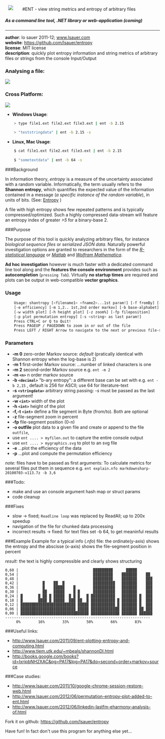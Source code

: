 <img src="https://lh5.googleusercontent.com/-Jd8x1W5KoNo/T_AhYh2yBgI/AAAAAAAAA7k/lTf7p_Vz-7s/s800/ent_logo.png" style="border:0px; margin:10px; margin-right:30px; float:left;">


#ENT - view string metrics and entropy of arbitrary files
##### *As a command line tool, .NET library or web-application (coming)*

---

**author**: lo sauer 2011-12; www.lsauer.com   
**website**: https://github.com/lsauer/entropy   
**license**: MIT license   
**description**: quickly plot entropy information and string metrics of arbitrary files or 
strings from the console Input/Output   

### Analysing a file:

<img src="https://googledrive.com/host/0ByqWUM5YoR35SUREUWdZcTRiQ3M/ent_v0812_anim.Gif">


### Cross Platform:

<img src="https://googledrive.com/host/0ByqWUM5YoR35SUREUWdZcTRiQ3M/ent_running_ubuntu80.png">


<example>

 * 
	**Windows Usage**: 	


```bash
    > type file1.ext file2.ext file3.ext | ent -b 2.15
    
    > "teststringdata" | ent -b 2.15 -s
```

 *	
	**Linux, Mac Usage**: 

```bash
    $ cat file1.ext file2.ext file3.ext | ent -b 2.15
    
    $ "sometextdata" | ent -b 64 -s
```


</example>


###Background


In information theory, *entropy* is a measure of the uncertainty associated with a random variable. Informatically, the term usually refers to the **Shannon entropy**, which quantifies the expected value of the information contained in a message (*a specific instance of the random variable*), in units of bits. (See: [Entropy](http://en.wikipedia.org/wiki/Entropy_(information_theory)) )

A file with high entropy shows few repeated patterns and is typically compressed/optimized.  Such a highly compressed data-stream will feature an entropy index of greater *>5* for a binary-base 2.

###Purpose

The purpose of this tool is quickly analyzing arbitrary files, for instance *biological sequence files* or *serialized JSON data*. Naturally powerful investigation options are granted to researchers in the form of the *[R-statistical language](http://www.r-project.org/ "The R Project for Statistical Computing")* or *[Matlab](http://www.mathworks.com/products/matlab/)* and *[Wolfram Mathematica](http://www.wolfram.com/mathematica/)*.

**Ad hoc investigation** however is much faster with a dedicated command line tool along and the **features the console environment** provides such as **autocompletion** (`pressing Tab`). Virtually **no startup times** are required and plots can be output in web-compatible **vector graphics**.

### Usage
```bash
    Usage: shantropy [<filename1> <fname2>...1st param!] [-f fromBy] [-t toBy] [-o <outfile>] [-h help]
    [-e efficiency] [-m 1,2.. 1st,2nd order markov] [-b base-alphabet]
    [-w width plot] [-h height plot] [-z zoom%] [-fp fileposition]
    [-p plot permutation entropy] [-s <string> as last param!]
    Press CTRL+C or Q to Quit!
    Press PAGEUP / PAGEDOWN to zoom in or out of the file
    Press LEFT / RIGHT Arrow to navigate to the next or previous file-segment
```

### Parameters
- **-m 0** zero-order Markov source: *default* (pratically identical with Shannon entropy when the log-base is 2)
- **-m 1** first-order Markov source: ...number of linked characters is one
- **-m 2** second-order Markov source e.g. `ent -m 2`
- **-m `<n>`** n order markov source
- **-b `<decimal>`** "b-ary entropy": a different base can be set with e.g. `ent -b 2,15` , default is 256 for ASCII; use 64 for literature-text
- **-s `<stringdata>`** arbitrary string passing: *-s* must be passed as the last argument!
- **-w `<int>`** width of the plot
- **-h `<int>`** height of the plot
- **-f,-t `<int>`** define a file segment in Byte (from/to). Both are optional
- **-z** file-segment zoom in percent
- **-fp** file-segment position (0-n)
- **-o outfile** plot data to a given file and create or append to the file `outfile`,
 - use `ent .... > myfilen.out` to capture the entire console output
 - use `ent .... > mygraphics.svg` to plot to an svg file
- **-e** ...plot the efficiency of the data
- **-p** ...plot and compute the permutation efficiency

*note:* files have to be passed as first arguments:
To calculate metrics for several files put them in sequence e.g. `ent explain.nfo markdownsharp-20100703-v113.7z -b 3,6`


###Todo: 
- make and use an console argument hash map or struct params
- code cleanup

###Fixes
- slow -> fixed; `Readline loop` was replaced by ReadAll; up to 200x speedup
- navigation of the file for chunked data processing
- incorrect results -> fixed: for text files set -b 64, to get meaninful results

###Example
Example for a typical info (*.nfo*) file:
the ordinate(y-axis) shows the entropy and the abscisse (x-axis) shows the file-segment position in percent

*result:* the text is highly compressible and clearly shows structuring

```
0,60 |                                  ▓▓▓▓▓▓▓▓▓      ▓▓▓▓▓
0,54 |                                  ▓▓▓▓▓▓▓▓▓    ▓▓▓▓▓▓▓    ▓▓
0,48 |                                  ▓▓▓▓▓▓▓▓▓    ▓▓▓▓▓▓▓    ▓▓▓
0,42 |           ▓    ▓▓  ▓             ▓▓▓▓▓▓▓▓▓▓   ▓▓▓▓▓▓▓    ▓▓▓
0,36 |           ▓    ▓▓▓▓▓    ▓        ▓▓▓▓▓▓▓▓▓▓   ▓▓▓▓▓▓▓    ▓▓▓
0,30 |           ▓▓   ▓▓▓▓▓    ▓ ▓      ▓▓▓▓▓▓▓▓▓▓   ▓▓▓▓▓▓▓    ▓▓▓
0,24 | ▓       ▓ ▓▓ ▓ ▓▓▓▓▓  ▓ ▓ ▓   ▓ ▓▓▓▓▓▓▓▓▓▓▓   ▓▓▓▓▓▓▓ ▓  ▓▓▓
0,18 | ▓       ▓▓▓▓ ▓ ▓▓▓▓▓  ▓▓▓ ▓▓  ▓ ▓▓▓▓▓▓▓▓▓▓▓ ▓ ▓▓▓▓▓▓▓ ▓  ▓▓▓
0,12 | ▓▓▓▓▓▓▓▓▓▓▓▓▓▓▓▓▓▓▓▓▓▓▓▓▓ ▓▓▓▓▓ ▓▓▓▓▓▓▓▓▓▓▓ ▓ ▓▓▓▓▓▓▓ ▓  ▓▓▓
0,06 | ▓▓▓▓▓▓▓▓▓▓▓▓▓▓▓▓▓▓▓▓▓▓▓▓▓ ▓▓▓▓▓ ▓▓▓▓▓▓▓▓▓▓▓▓▓ ▓▓▓▓▓▓▓ ▓▓ ▓▓▓
0,00 | ▓▓▓▓▓▓▓▓▓▓▓▓▓▓▓▓▓▓▓▓▓▓▓▓▓▓▓▓▓▓▓ ▓▓▓▓▓▓▓▓▓▓▓▓▓ ▓▓▓▓▓▓▓ ▓▓▓▓▓▓
------------------------------------------------------------------
     0%        16%        33%        50%        66%        83%
```

###Useful links: 
- http://www.lsauer.com/2011/09/ent-plotting-entropy-and-computing.html
- http://www.tiem.utk.edu/~mbeals/shannonDI.html
- http://books.google.com/books?id=IxrjpbNH2XAC&pg=PA17&lpg=PA17&dq=second+order+markov+source

###Case studies:
- http://www.lsauer.com/2011/10/google-chrome-session-restore-web.html
- http://www.lsauer.com/2012/06/permutation-entropy-plot-added-to-ent.html
- http://www.lsauer.com/2012/06/linkedin-lastfm-eharmony-analysis-of.html


Fork it on github: https://github.com/lsauer/entropy

Have fun! In fact don't use this program for anything else yet...
